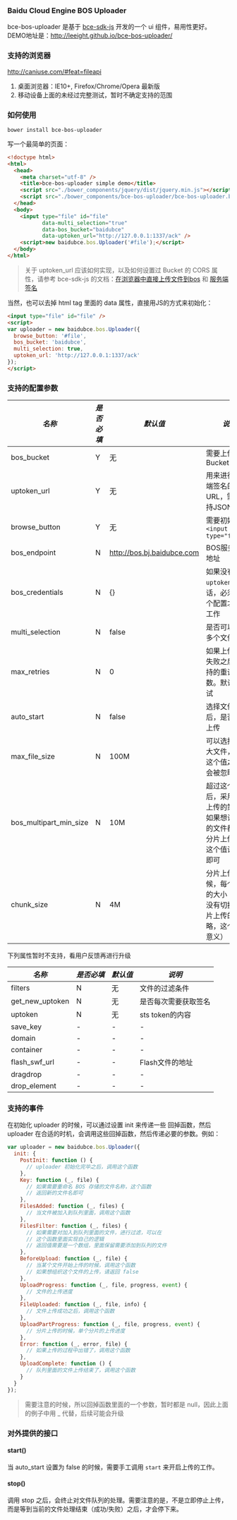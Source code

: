 ### Baidu Cloud Engine BOS Uploader

bce-bos-uploader 是基于 [bce-sdk-js](https://github.com/baidubce/bce-sdk-js) 开发的一个 ui 组件，易用性更好。
DEMO地址是：<http://leeight.github.io/bce-bos-uploader/>

### 支持的浏览器

<http://caniuse.com/#feat=fileapi>

1. 桌面浏览器：IE10+, Firefox/Chrome/Opera 最新版
2. 移动设备上面的未经过完整测试，暂时不确定支持的范围

### 如何使用

```
bower install bce-bos-uploader
```

写一个最简单的页面：

```html
<!doctype html>
<html>
  <head>
    <meta charset="utf-8" />
    <title>bce-bos-uploader simple demo</title>
    <script src="./bower_components/jquery/dist/jquery.min.js"></script>
    <script src="./bower_components/bce-bos-uploader/bce-bos-uploader.bundle.js"></script>
  </head>
  <body>
    <input type="file" id="file"
           data-multi_selection="true"
           data-bos_bucket="baidubce"
           data-uptoken_url="http://127.0.0.1:1337/ack" />
    <script>new baidubce.bos.Uploader('#file');</script>
  </body>
</html>
```

> 关于 uptoken_url 应该如何实现，以及如何设置过 Bucket 的 CORS 属性，请参考 bce-sdk-js 的文档：[在浏览器中直接上传文件到bos](http://baidubce.github.io/bce-sdk-js/docs/advanced-topics-basic-example-in-browser.html#content) 和 [服务端签名](http://baidubce.github.io/bce-sdk-js/docs/advanced-topics-server-signature.html#content)

当然，也可以去掉 html tag 里面的 data 属性，直接用JS的方式来初始化：

```html
<input type="file" id="file" />
<script>
var uploader = new baidubce.bos.Uploader({
  browse_button: '#file',
  bos_bucket: 'baidubce',
  multi_selection: true,
  uptoken_url: 'http://127.0.0.1:1337/ack'
});
</script>
```


### 支持的配置参数

|*名称*|*是否必填*|*默认值*|*说明*|
|-----|---------|-------|-----|
|bos_bucket|Y|无|需要上传到的Bucket|
|uptoken_url|Y|无|用来进行服务端签名的URL，需要支持JSONP|
|browse_button|Y|无|需要初始化的`<input type="file"/>`|
|bos_endpoint|N|http://bos.bj.baidubce.com|BOS服务器的地址|
|bos_credentials|N|{}|如果没有设置`uptoken_url`的话，必须有这个配置才可以工作|
|multi_selection|N|false|是否可以选择多个文件|
|max_retries|N|0|如果上传文件失败之后，支持的重试次数。默认不重试|
|auto_start|N|false|选择文件之后，是否自动上传|
|max_file_size|N|100M|可以选择的最大文件，超过这个值之后，会被忽略掉|
|bos_multipart_min_size|N|10M|超过这个值之后，采用分片上传的策略。如果想让所有的文件都采用分片上传，把这个值设置为0即可|
|chunk_size|N|4M|分片上传的时候，每个分片的大小（如果没有切换到分片上传的策略，这个值没意义）|

下列属性暂时不支持，看用户反馈再进行升级

|*名称*|*是否必填*|*默认值*|*说明*|
|-----|---------|-------|-----|
|filters|N|无|文件的过滤条件|
|get_new_uptoken|N|无|是否每次需要获取签名|
|uptoken|N|无|sts token的内容|
|save_key|-|-|-|
|domain|-|-|-|
|container|-|-|-|
|flash_swf_url|-|-|Flash文件的地址|
|dragdrop|-|-|-|
|drop_element|-|-|-|

### 支持的事件

在初始化 uploader 的时候，可以通过设置 init 来传递一些 回掉函数，然后 uploader 在合适的时机，会调用这些回掉函数，然后传递必要的参数。例如：

```js
var uploader = new baidubce.bos.Uploader({
  init: {
    PostInit: function () {
      // uploader 初始化完毕之后，调用这个函数
    },
    Key: function (_, file) {
      // 如果需要重命名 BOS 存储的文件名称，这个函数
      // 返回新的文件名即可
    },
    FilesAdded: function (_, files) {
      // 当文件被加入到队列里面，调用这个函数
    },
    FilesFilter: function (_, files) {
      // 如果需要对加入到队列里面的文件，进行过滤，可以在
      // 这个函数里面实现自己的逻辑
      // 返回值需要是一个数组，里面保留需要添加到队列的文件
    },
    BeforeUpload: function (_, file) {
      // 当某个文件开始上传的时候，调用这个函数
      // 如果想组织这个文件的上传，请返回 false
    },
    UploadProgress: function (_, file, progress, event) {
      // 文件的上传进度
    },
    FileUploaded: function (_, file, info) {
      // 文件上传成功之后，调用这个函数
    },
    UploadPartProgress: function (_, file, progress, event) {
      // 分片上传的时候，单个分片的上传进度
    },
    Error: function (_, error, file) {
      // 如果上传的过程中出错了，调用这个函数
    },
    UploadComplete: function () {
      // 队列里面的文件上传结束了，调用这个函数
    }
  }
});
```

> 需要注意的时候，所以回掉函数里面的一个参数，暂时都是 null，因此上面的例子中用 _ 代替，后续可能会升级


### 对外提供的接口


#### start()

当 auto_start 设置为 false 的时候，需要手工调用 `start` 来开启上传的工作。

#### stop()

调用 stop 之后，会终止对文件队列的处理。需要注意的是，不是立即停止上传，而是等到当前的文件处理结束（成功/失败）之后，才会停下来。

